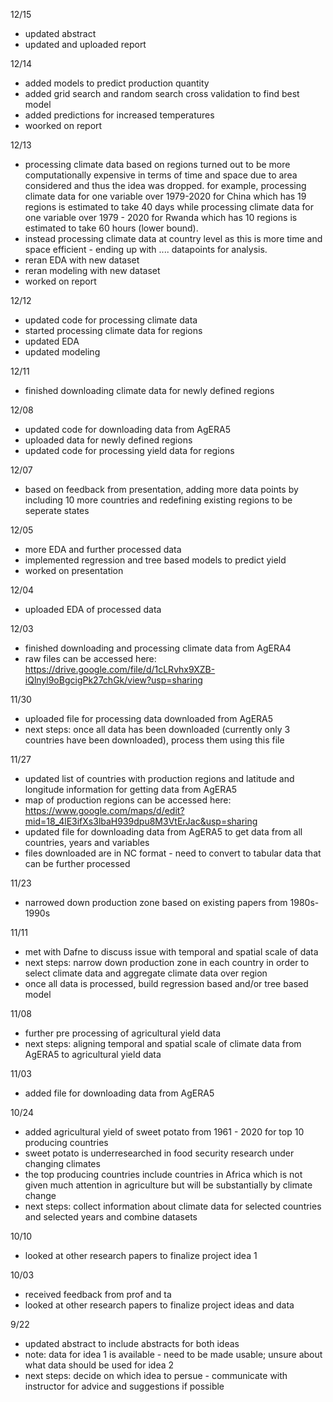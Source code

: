 12/15
- updated abstract
- updated and uploaded report

12/14
- added models to predict production quantity
- added grid search and random search cross validation to find best model 
- added predictions for increased temperatures
- woorked on report

12/13
- processing climate data based on regions turned out to be more computationally expensive in terms of time and space due to area considered and thus the idea was dropped. for example, processing climate data for one variable over 1979-2020 for China which has 19 regions is estimated to take 40 days while processing climate data for one variable over 1979 - 2020 for Rwanda which has 10 regions is estimated to take 60 hours (lower bound). 
- instead processing climate data at country level as this is more time and space efficient - ending up with .... datapoints for analysis.
- reran EDA with new dataset
- reran modeling with new dataset
- worked on report


12/12
- updated code for processing climate data
- started processing climate data for regions
- updated EDA
- updated modeling

12/11
- finished downloading climate data for newly defined regions

12/08
- updated code for downloading data from AgERA5
- uploaded data for newly defined regions
- updated code for processing yield data for regions


12/07
- based on feedback from presentation, adding more data points by including 10 more countries and redefining existing regions to be seperate states


12/05
- more EDA and further processed data
- implemented regression and tree based models to predict yield
- worked on presentation


12/04
- uploaded EDA of processed data

12/03
- finished downloading and processing climate data from AgERA4
- raw files can be accessed here: https://drive.google.com/file/d/1cLRvhx9XZB-iQlnyl9oBgcigPk27chGk/view?usp=sharing


11/30
- uploaded file for processing data downloaded from AgERA5
- next steps: once all data has been downloaded (currently only 3 countries have been downloaded), process them using this file


11/27
- updated list of countries with production regions and latitude and longitude information for getting data from AgERA5
- map of production regions can be accessed here: https://www.google.com/maps/d/edit?mid=18_4lE3ifXs3lbaH939dpu8M3VtErJac&usp=sharing
- updated file for downloading data from AgERA5 to get data from all countries, years and variables
- files downloaded are in NC format - need to convert to tabular data that can be further processed 

11/23
- narrowed down production zone based on existing papers from 1980s-1990s


11/11
- met with Dafne to discuss issue with temporal and spatial scale of data
- next steps: narrow down production zone in each country in order to select climate data and aggregate climate data over region 
- once all data is processed, build regression based and/or tree based model


11/08
- further pre processing of agricultural yield data
- next steps: aligning temporal and spatial scale of climate data from AgERA5 to agricultural yield data


11/03
- added file for downloading data from AgERA5


10/24
- added agricultural yield of sweet potato from 1961 - 2020 for top 10 producing countries
- sweet potato is underresearched in food security research under changing climates
- the top producing countries include countries in Africa which is not given much attention in agriculture but will be substantially by climate change
- next steps: collect information about climate data for selected countries and selected years and combine datasets


10/10

- looked at other research papers to finalize project idea 1

10/03

- received feedback from prof and ta
- looked at other research papers to finalize project ideas and data 


9/22

- updated abstract to include abstracts for both ideas
- note: data for idea 1 is available - need to be made usable; unsure about what data should be used for idea 2
- next steps: decide on which idea to persue - communicate with instructor for advice and suggestions if possible
